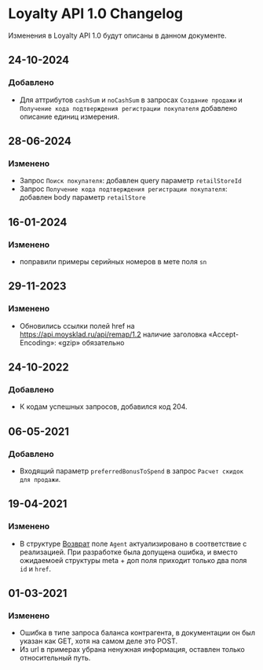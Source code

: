 # Loyalty API 1.0 Changelog
Изменения в Loyalty API 1.0 будут описаны в данном документе.

## 24-10-2024
### Добавлено
- Для аттрибутов `cashSum` и `noCashSum` в запросах `Создание продажи` и `Получение кода подтверждения регистрации покупателя` добавлено описание единиц измерения.

## 28-06-2024
### Изменено
- Запрос `Поиск покупателя`: добавлен query параметр `retailStoreId`
- Запрос `Получение кода подтверждения регистрации покупателя`: добавлен body параметр `retailStore`

## 16-01-2024
### Изменено
- поправили примеры серийных номеров в мете поля `sn`

## 29-11-2023
### Изменено
- Обновились ссылки полей href на  https://api.moysklad.ru/api/remap/1.2 наличие заголовка «Accept-Encoding»: «gzip» обязательно

## 24-10-2022
### Добавлено
- К кодам успешных запросов, добавился код 204.

## 06-05-2021
### Добавлено
 - Входящий параметр `preferredBonusToSpend` в запрос `Расчет скидок для продажи`.

## 19-04-2021
### Изменено
 - В структуре [Возврат](https://dev.moysklad.ru/doc/api/loyalty/1.0/#sozdanie-wozwrata) поле `Agent` актуализировано в соответствие с реализацией. При разработке была допущена ошибка, и вместо ожидаемоей структуры meta + доп поля приходит только два поля `id` и `href`.

## 01-03-2021
### Изменено
 - Ошибка в типе запроса баланса контрагента, в документации он был указан как GET, хотя на самом деле это POST.
 - Из url в примерах убрана ненужная информация, оставлен только относительный путь.
